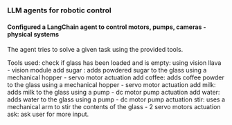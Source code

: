 ### LLM agents for robotic control

#### Configured a LangChain agent to control motors, pumps, cameras - physical systems

The agent tries to solve a given task using the provided tools.

Tools used:
check if glass has been loaded and is empty: using vision llava - vision module
add sugar : adds powdered sugar to the glass using a mechanical hopper - servo motor actuation
add coffee: adds coffee powder to the glass using a mechanical hopper - servo motor actuation
add milk: adds milk to the glass using a pump - dc motor pump actuation
add water: adds water to the glass using a pump - dc motor pump actuation
stir: uses a mechanical arm to stir the contents of the glass - 2 servo motors actuation
ask: ask user for more input.

